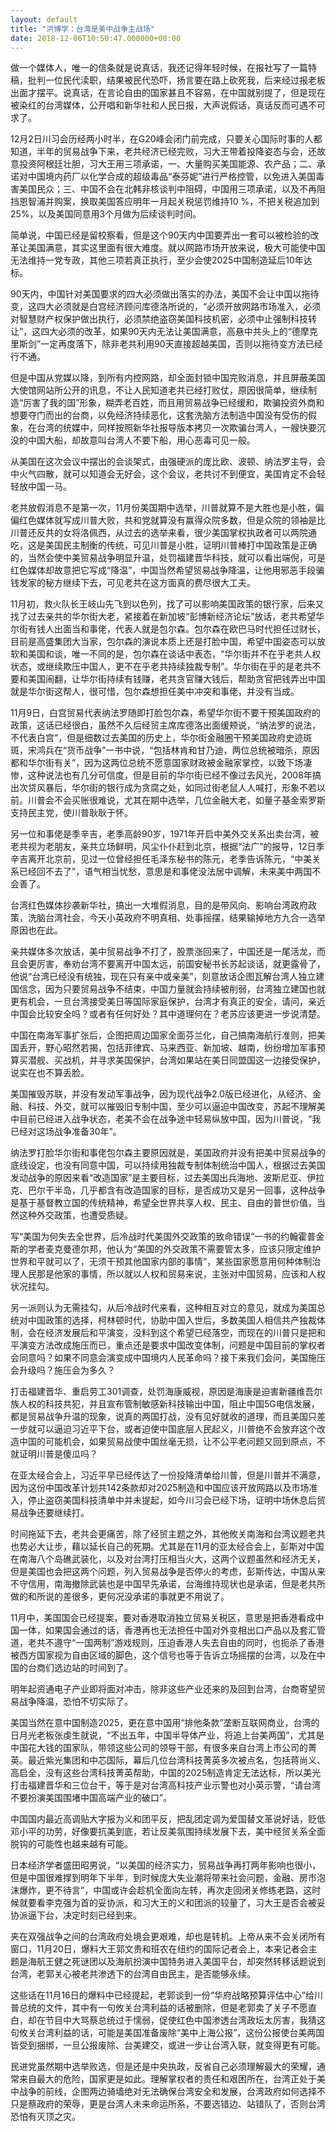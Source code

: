 ```yaml
---
layout: default
title: "洪博学：台湾是美中战争主战场"
date: 2018-12-06T10:50:47.000000+00:00
---
```


做一个媒体人，唯一的信条就是说真话，我还记得年轻时候，在报社写了一篇特稿，批判一位民代渎职，结果被民代恐吓，扬言要在路上砍死我，后来经过报老板出面才摆平。说真话，在言论自由的国家甚且不容易，在中国就别提了，但是现在被染红的台湾媒体，公开唱和新华社和人民日报，大声说假话，真话反而可遇不可求了。

12月2日川习会历经两小时半，在G20峰会闭门前完成，只要关心国际时事的人都知道，半年的贸易战争下来，老共经济已经完败，习大王带着投降姿态与会，还故意投资阿根廷壮胆，习大王用三项承诺，一、大量购买美国能源、农产品；二、承诺对中国境内药厂以化学合成的超级毒品“泰芬妮”进行严格控管，以免进入美国毒害美国民众；三、中国不会在北韩非核谈判中阻碍，中国用三项承诺，以及不再阻挡恩智浦并购案，换取美国答应明年一月起关税惩罚维持10 %，不把关税追加到25%，以及美国同意用3个月做为后续谈判时间。

简单说，中国已经是留校察看，但是这个90天内中国要弄出一套可以被检验的改革让美国满意，其实这里面有很大难度。就以网路市场开放来说，极大可能使中国无法维持一党专政，其他三项若真正执行，至少会使2025中国制造延后10年达标。

90天内，中国针对美国要求的四大必须做出落实的办法，美国不会让中国以拖待变，这四大必须就是白宫经济顾问库德洛所说的，“必须开放网路市场准入，必须对智慧财产权保护做出执行，必须禁绝盗窃美国科技机密，必须中止强制科技转让”，这四大必须的改革，如果90天内无法让美国满意，高悬中共头上的“德摩克里斯剑”一定再度落下，除非老共利用90天直接超越美国，否则以拖待变方法已经行不通。

但是中国从党媒以降，到所有内控网路，却全面封锁中国完败消息，并且屏蔽美国大使馆网站所公开的讯息，不让人民知道老共已经打败仗，原因很简单，继续制造“厉害了我的国”形象，糊弄老百姓，而且用贸易战争已经缓和，欺骗投资外商和想要夺门而出的台商，以免经济持续恶化，这套洗脑方法制造中国没有受伤的假象，在台湾的统媒中，同样按照新华社报导版本拷贝一次欺骗台湾人，一艘快要沉没的中国大船，却故意叫台湾人不要下船，用心恶毒可见一般。

从美国在这次会议中摆出的会谈架式，由强硬派的庞比欧、波顿、纳法罗主导，会中火气四散，就可以知道会无好会，这个会议，老共讨不到便宜，美国肯定不会轻轻放中国一马。

老共放假消息不是第一次，11月份美国期中选举，川普就算不是大胜也是小胜，偏偏红色媒体就写成川普大败，共和党就算没有赢得众院多数，但是众院的领袖是比川普还反共的女将洛佩西，从过去的选举来看，很少美国掌权执政者可以两院通吃，这是美国民主制衡的传统，可见川普是小胜，证明川普棒打中国政策是正确的，当然会使中美贸易战争明显升温，处罚福建晋华科技，就可以看出端倪，可是红色媒体却故意把它写成“降温”，中国当然希望贸易战争降温，让他用邪恶手段骗钱发家的秘方继续下去，可见老共在这方面真的费尽很大工夫。

11月初，救火队长王岐山先飞到以色列，找了可以影响美国政策的银行家，后来又找了过去亲共的华尔街大老，紧接着在新加坡“彭博新经济论坛”放话，老共希望华尔街有钱人出面当和事佬，代表人就是包尔森。包尔森在欧巴马时代担任过财长，目前是高盛集团大当家，包尔森的演说本质上还是打脸中国，希望中国姿态可以放软和美国和谈，唯一不同的是，包尔森在谈话中表态，“华尔街并不在乎老共人权状态，或继续欺压中国人，更不在乎老共持续独裁专制”。华尔街在乎的是老共不要和美国闹翻，让华尔街持续有钱赚，老共贪官赚大钱后，帮助贪官把钱弄出中国就是华尔街这帮人，很可惜，包尔森想担任美中冲突和事佬，并没有当成。

11月9日，白宫贸易代表纳法罗随即打脸包尔森，希望华尔街不要干预美国政府的政策，这话已经很白，虽然不久后经贸主席库德洛出面缓颊说，“纳法罗的说法，不代表白宫”，但是细数过去美国的历史上，华尔街金融圈干预美国政府史迹斑斑，宋鸿兵在“货币战争”一书中说，“包括林肯和甘乃迪，两位总统被暗杀，原因都和华尔街有关”，因为这两位总统不愿意国家财政被金融家掌控，以致下场凄惨，这种说法也有几分可信度，但是目前的华尔街已经不像过去风光，2008年搞出次贷风暴后，华尔街的银行成为贪腐之处，如同过街老鼠人人喊打，形象不若以前。川普会不会买账很难说，尤其在期中选举，几位金融大老，如量子基金索罗斯支持民主党，使川普耿耿于怀。

另一位和事佬是季辛吉，老季高龄90岁，1971年开启中美外交关系出卖台湾，被老共视为老朋友，亲共立场鲜明，风尘仆仆赶到北京，根据“法广”的报导，12日季辛吉离开北京前，见过一位曾经担任毛泽东秘书的陈元，老季告诉陈元，“中美关系已经回不去了”，语气相当忧愁，意思是和事佬没法居中调解，未来美中两国不会善了。

台湾红色媒体抄袭新华社，搞出一大堆假消息，目的是带风向、影响台湾政府政策，洗脑台湾社会，今天小英政府不明真相、处事摇摆，结果输掉地方九合一选举原因也在此。

亲共媒体多次放话，美中贸易战争不打了，股票涨回来了，中国还是一尾活龙，而且会更厉害，奉劝台湾不要离开中国太远，前国安秘书长苏起谈话，就更露骨了，他说“台湾已经没有统独，现在只有亲中或亲美”，刻意放话企图瓦解台湾人独立建国信念，因为只要贸易战争不结束，中国力量就会持续被削弱，台湾独立建国也就更有机会，一旦台湾接受美日等国际家庭保护，台湾才有真正的安全，请问，亲近中国会比较安全吗？或者有任何好处？其中道理何在？老苏应该更进一步说清楚。

中国在南海军事扩张后，企图把周边国家全面芬兰化，自己搞南海航行准则，把美国丢开，野心昭然若揭，包括菲律宾、马来西亚、新加坡、越南，纷纷增加军事预算买潜舰、买战机，并寻求美国保护，台湾如果站在美日同盟国这一边接受保护，说实在也不算丢脸。

美国摧毁苏联，并没有发动军事战争，因为现代战争2.0版已经进化，从经济、金融、科技、外交，就可以摧毁旧专制中国，至少可以逼迫中国改变，苏起不理解美中目前已经进入战争状态，老美不会在战争途中轻易纵放中国，因为川普说，“我已经对这场战争准备30年”。

纳法罗打脸华尔街和事佬包尔森主要原因就是，美国政府并没有把美中贸易战争的底线设定，也没有同意中国，可以持续用独裁专制体制统治中国人，根据过去美国发动战争的原因来看“改造国家”是主要目标，过去美国出兵海地、波斯尼亚、伊拉克、巴尔干半岛，几乎都含有改造国家的目标，是否成功又是另一回事，这种战争是基于基督教立国的传统精神，希望全世界共享人权、民主、自由的普世价值，当然这种外交政策，也遭受质疑。

写“美国为何失去全世界，后冷战时代美国外交政策的致命错误”一书的约翰霍普金斯的学者麦克曼德尔邦，他认为“美国的外交政策不需要管太多，应该只限定维护世界和平就可以了，无须干预其他国家内部的事情”，某些国家愿意用何种体制治理人民那是他家的事情，所以就以人权和贸易来说，主张对中国贸易，应该和人权状况挂勾。

另一派则认为无需挂勾，从后冷战时代来看，这种相互对立的意见，就成为美国总统对中国政策的选择，柯林顿时代，协助中国入世后，多数美国人相信共产独裁体制，会在经济发展后和平演变，没料到这个希望已经落空，而现在的川普只是把和平演变方法改成施压而已，重点还是要求中国改变体制，问题是中国目前的掌权者会同意吗？如果不同意会演变成中国境内人民革命吗？接下来我们会问，美国施压会升级吗？施压会为多久？

打击福建晋华、重启劳工301调查，处罚海康威视，原因是海康是迫害新疆维吾尔族人权的科技共犯，并且宣布管制敏感新科技输出中国，阻止中国5G电信发展，都是贸易战争升温的现象，说真的两国打战，没有见好就收的道理，而且美国只差一步就可以逼迫习近平下台，或者迫使中国底层人民起义，川普绝不会放弃这个改造中国的可能机会，如果贸易战使中国丝毫无损，让不公平老问题又回到原点，不就证明川普是傻瓜吗？

在亚太经合会上，习近平早已经传达了一份投降清单给川普，但是川普并不满意，因为这份中国改革计划共142条款却对2025制造和中国应该开放网路以及市场准入，停止盗窃美国科技清单中并未提起，如今川习会已经下场，证明中场休息后贸易战争还要继续打。

时间拖延下去，老共会更痛苦，除了经贸主题之外，其他攸关南海和台湾议题老共也势必大让步，藉以延长自己的死期。尤其是在11月的亚太经合会上，彭斯对中国在南海八个岛礁武装化，以及对台湾打压相当火大，这两个议题虽然和经济无关，但是美国也会把这两个问题，列入贸易战争是否停火的考虑，彭斯传达，中国从来不守信用，南海撤除武装也是中国早先承诺，台海维持现状也是承诺，但是老共所做的和所说的差很多，更何况没承诺的事就更不用说了。

11月中，美国国会已经提案，要对香港取消独立贸易关税区，意思是把香港看成中国一体，如果国会通过的话，香港再也无法担任中国对外变相出口产品以及套汇管道，老共不遵守“一国两制”游戏规则，压迫香港人失去自由的同时，也扼杀了香港被西方国家视为自由区域的脚色，这个信号也等于告诉立场摇摆的台湾，以及在中国的台商们选边站的时间到了。

明年起资通电子产业即将面对冲击，除非这些产业还来的及回到台湾，台商寄望贸易战争降温，恐怕不切实际了。

美国当然在意中国制造2025，更在意中国用“排他条款”垄断互联网商业，台湾的日月光老板张虔生就说，“不出五年，中国半导体产业，将追上台美两国”，尤其是中国花大钱的国家队，带领这些公司的领导干部，有很多来自台湾上市公司的菁英。最近紫光集团和中芯国际，幕后几位台湾科技菁英多次被点名，包括蒋尚义、高启全，没有这些台湾科技菁英帮助，中国的2025制造肯定无法达标，所以美光打击福建晋华和三位台干，等于是对台湾高科技产业示警也对小英示警，“请台湾不要扮演美国围堵中国高端产业的破口”。

中国国内最近高调贴大字报为义和团平反，把乱团定调为爱国替文革说好话，贬低邓小平的功劳，好像要抗美到底，若让反美氛围持续发展下去，美中经贸关系全面脱钩的可能性也越来越有可能。

日本经济学者盛田昭男说，“以美国的经济实力，贸易战争再打两年影响也很小，但是中国很难撑到明年下半年，到时候庞大失业潮将带来社会问题，金融、房市泡沫爆炸，更不待言”，中国或许会趁机全面向左转，再次走回闭关修练老路，这时候就要看李克强为首的妥协派，和习大王的义和团派的较量了，习大王是否会被妥协派逼下台，决定时刻已经到来。

夹在双强战争之间的台湾政府处境会更艰难，却也是转机。上帝从来不会关闭所有窗口，11月20日，爆料大王郭文贵和班农在纽约的国际记者会上，本来记者会主题是海航王健之死谜团以及海航扮演中国特务进入美国平台，却突然转移话题说到台湾，老郭关心被老共渗透下的台湾自由民主，是否能够永续。

这些话在11月16日的爆料中已经提起，老郭谈到一份“华府战略预算评估中心”给川普总统的文件，其中有一句攸关台湾利益的话被删除，但是老郭卖了关子不愿直白，却在节目中大骂蔡总统过于懦弱，促使红色中国渗透台湾政坛太厉害，我猜这句攸关台湾利益的话，可能是美国准备废除“美中上海公报”，这份公报使台美两国皆受到捆绑，一旦公报废除、台美建交，或进一步让台湾入联，就变得更有可能。

民进党虽然期中选举败选，但是还是中央执政，反省自己必须理解最大的荣耀，通常来自最大的危险，国家更是如此。理解掌权者的责任和艰困所在，台湾正处于美中战争的前线，企图两边骑墙绝对无法确保台湾安全和发展，台湾政府如何选择不只是蔡政府的荣辱，更是台湾人未来命运所系，不要选错边、站错队了，否则台湾恐怕有灭顶之灾。


